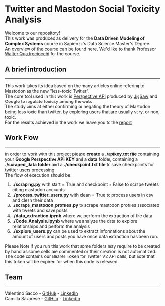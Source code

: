 # Twitter and Mastodon Social Toxicity Analysis

Welcome to our repository!  
This work was produced as delivery for the **Data Driven Modeling of Complex Systems** course in Sapienza's Data Science Master's Degree.  
An overview of the course can be found [here](https://walterquattrociocchi.site.uniroma1.it/teaching/data-driven-modeling-of-complex-systems).
We'd like to thank Professor [Walter Quattrociocchi](https://walterquattrociocchi.site.uniroma1.it/research) for the course. 

## A brief introduction
---
This work takes its idea based on the many articles online refering to Mastodon as the new "less-toxic Twitter".  
The core tool used in this work is [Perspective API](https://perspectiveapi.com/) produced by [JigSaw](https://jigsaw.google.com/) and Google to regulate toxicity among the web.  
The study aims at either confirming or negating the theory of Mastodon being less toxic than twitter, by exploring users that are usually very, or non, toxic.  
For the results achieved in the work we leave you to the [report](https://github.com/S4b3/Twitter_Mastodon_Toxicity_Analysis/blob/main/Twitter%20and%20Mastodon%20Social%20Toxicity%20Analysis.pdf)


## Work Flow
---

In order to work with this project please **create** a **./apikey.txt file** containing your **Google Perspective API KEY** and a **data** folder, containing a **./scraped_data folder** and a **./checkpoint.txt file** to save checkpoints for twitter users processing.  
The flow of execution should be:

1. **./scraping.py** with start = True and checkpoint = False to scrape tweets citing mastodon accounts
2. **./process_twitter_users.py** with clean = True to process users in csv and clean their data
3. **./scrape_mastodon_profiles.py** to scrape mastodon profiles associated with tweets and save posts
4. **./data_extraction.ipynb** where we perform the extraction of the data
5. **./Code_Analysis.ipynb** where we analyze the data to explore relationships and perform the analysis
6. **./explore_users.py** can be used to extract informations about the amount of users and posts you have once data extraction has been run.

Please Note if you run this work that some folders may require to be created by hand as some cells are commented or their creation is not automatized.  
The code contains our Bearer Token for Twitter V2 API calls, but note that this token will be expired for when this code is released. 

## Team
---

Valentino Sacco - [GitHub](https://github.com/s4b3) - [LinkedIn](https://www.linkedin.com/in/valentino-sacco-61b84113b/)  
Camilla Savarese - [GitHub](https://github.com/Camillasavarese) - [LinkedIn](https://www.linkedin.com/in/camilla-savarese-78aa67220/)  
